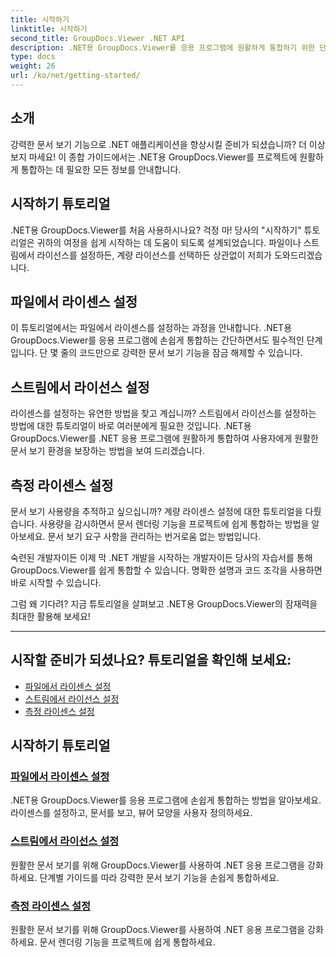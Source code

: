 ```yaml
---
title: 시작하기
linktitle: 시작하기
second_title: GroupDocs.Viewer .NET API
description: .NET용 GroupDocs.Viewer를 응용 프로그램에 원활하게 통합하기 위한 단계별 자습서를 살펴보세요. 라이센스를 설정하고 뷰어 모양을 사용자 정의하는 방법을 알아보세요.
type: docs
weight: 26
url: /ko/net/getting-started/
---
```


## 소개

강력한 문서 보기 기능으로 .NET 애플리케이션을 향상시킬 준비가 되셨습니까? 더 이상 보지 마세요! 이 종합 가이드에서는 .NET용 GroupDocs.Viewer를 프로젝트에 원활하게 통합하는 데 필요한 모든 정보를 안내합니다.

## 시작하기 튜토리얼

.NET용 GroupDocs.Viewer를 처음 사용하시나요? 걱정 마! 당사의 "시작하기" 튜토리얼은 귀하의 여정을 쉽게 시작하는 데 도움이 되도록 설계되었습니다. 파일이나 스트림에서 라이선스를 설정하든, 계량 라이선스를 선택하든 상관없이 저희가 도와드리겠습니다.

## 파일에서 라이센스 설정

이 튜토리얼에서는 파일에서 라이센스를 설정하는 과정을 안내합니다. .NET용 GroupDocs.Viewer를 응용 프로그램에 손쉽게 통합하는 간단하면서도 필수적인 단계입니다. 단 몇 줄의 코드만으로 강력한 문서 보기 기능을 잠금 해제할 수 있습니다.

## 스트림에서 라이선스 설정

라이센스를 설정하는 유연한 방법을 찾고 계십니까? 스트림에서 라이선스를 설정하는 방법에 대한 튜토리얼이 바로 여러분에게 필요한 것입니다. .NET용 GroupDocs.Viewer를 .NET 응용 프로그램에 원활하게 통합하여 사용자에게 원활한 문서 보기 환경을 보장하는 방법을 보여 드리겠습니다.

## 측정 라이센스 설정

문서 보기 사용량을 추적하고 싶으십니까? 계량 라이센스 설정에 대한 튜토리얼을 다뤘습니다. 사용량을 감시하면서 문서 렌더링 기능을 프로젝트에 쉽게 통합하는 방법을 알아보세요. 문서 보기 요구 사항을 관리하는 번거로움 없는 방법입니다.

숙련된 개발자이든 이제 막 .NET 개발을 시작하는 개발자이든 당사의 자습서를 통해 GroupDocs.Viewer를 쉽게 통합할 수 있습니다. 명확한 설명과 코드 조각을 사용하면 바로 시작할 수 있습니다.

그럼 왜 기다려? 지금 튜토리얼을 살펴보고 .NET용 GroupDocs.Viewer의 잠재력을 최대한 활용해 보세요!

---

## 시작할 준비가 되셨나요? 튜토리얼을 확인해 보세요:

- [파일에서 라이센스 설정](./set-license-from-file/)
- [스트림에서 라이선스 설정](./set-license-from-stream/)
- [측정 라이센스 설정](./set-metered-license/)

## 시작하기 튜토리얼
### [파일에서 라이센스 설정](./set-license-from-file/)
.NET용 GroupDocs.Viewer를 응용 프로그램에 손쉽게 통합하는 방법을 알아보세요. 라이센스를 설정하고, 문서를 보고, 뷰어 모양을 사용자 정의하세요.
### [스트림에서 라이선스 설정](./set-license-from-stream/)
원활한 문서 보기를 위해 GroupDocs.Viewer를 사용하여 .NET 응용 프로그램을 강화하세요. 단계별 가이드를 따라 강력한 문서 보기 기능을 손쉽게 통합하세요.
### [측정 라이센스 설정](./set-metered-license/)
원활한 문서 보기를 위해 GroupDocs.Viewer를 사용하여 .NET 응용 프로그램을 강화하세요. 문서 렌더링 기능을 프로젝트에 쉽게 통합하세요.